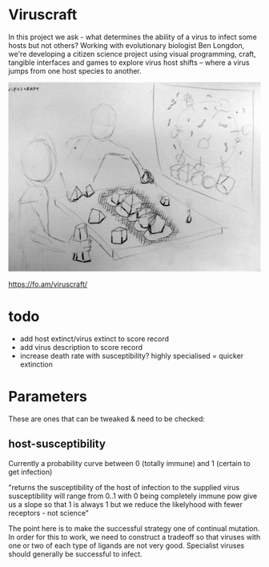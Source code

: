 # Viruscraft

In this project we ask - what determines the ability of a virus to infect some hosts but not others? Working with evolutionary biologist Ben Longdon, we're developing a citizen science project using visual programming, craft, tangible interfaces and games to explore virus host shifts – where a virus jumps from one host species to another.

![](concept/concept-1c.jpg)

https://fo.am/viruscraft/

# todo

- add host extinct/virus extinct to score record
- add virus description to score record
- increase death rate with susceptibility? highly specialised = quicker extinction

# Parameters 

These are ones that can be tweaked & need to be checked:

## host-susceptibility

Currently a probability curve between 0 (totally immune) and 1 (certain to get infection)

"returns the susceptibility of the host of infection to the supplied virus
susceptibility will range from 0..1 with 0 being completely immune
pow give us a slope so that 1 is always 1 but we reduce the likelyhood
with fewer receptors - not science"

The point here is to make the successful strategy one of continual
mutation.  In order for this to work, we need to construct a tradeoff
so that viruses with one or two of each type of ligands are not very
good. Specialist viruses should generally be successful to infect.

